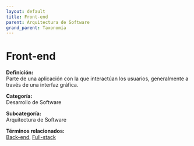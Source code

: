 ```yaml
---
layout: default
title: Front-end
parent: Arquitectura de Software
grand_parent: Taxonomía
---
```


# Front-end

**Definición:**  
Parte de una aplicación con la que interactúan los usuarios, generalmente a través de una interfaz gráfica.

**Categoría:**  
Desarrollo de Software

**Subcategoría:**  
Arquitectura de Software

**Términos relacionados:**  
[Back-end](https://maleniski.github.io/diccionario-angl-tec-mx/docs/taxonomia/desarrollo-de-software/arquitectura-de-software/back-end.html), [Full-stack](https://maleniski.github.io/diccionario-angl-tec-mx/docs/taxonomia/desarrollo-de-software/arquitectura-de-software/full-stack.html)
